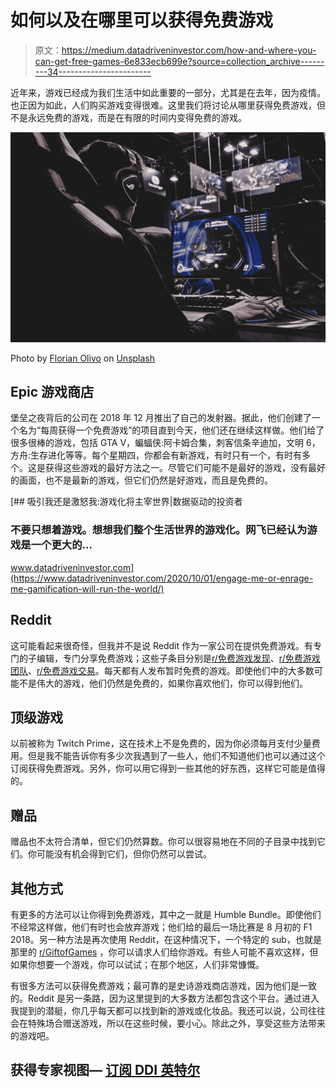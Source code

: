 # 如何以及在哪里可以获得免费游戏

> 原文：<https://medium.datadriveninvestor.com/how-and-where-you-can-get-free-games-6e833ecb699e?source=collection_archive---------34----------------------->

近年来，游戏已经成为我们生活中如此重要的一部分，尤其是在去年，因为疫情。也正因为如此，人们购买游戏变得很难。这里我们将讨论从哪里获得免费游戏，但不是永远免费的游戏，而是在有限的时间内变得免费的游戏。

![](img/49fa4920cf76c7b0ca252e557e9330b4.png)

Photo by [Florian Olivo](https://unsplash.com/@florianolv?utm_source=medium&utm_medium=referral) on [Unsplash](https://unsplash.com?utm_source=medium&utm_medium=referral)

## Epic 游戏商店

堡垒之夜背后的公司在 2018 年 12 月推出了自己的发射器。据此，他们创建了一个名为“每周获得一个免费游戏”的项目直到今天，他们还在继续这样做。他们给了很多很棒的游戏，包括 GTA V，蝙蝠侠:阿卡姆合集，刺客信条辛迪加，文明 6，方舟:生存进化等等。每个星期四，你都会有新游戏，有时只有一个，有时有多个。这是获得这些游戏的最好方法之一。尽管它们可能不是最好的游戏，没有最好的画面，也不是最新的游戏，但它们仍然是好游戏，而且是免费的。

[](https://www.datadriveninvestor.com/2020/10/01/engage-me-or-enrage-me-gamification-will-run-the-world/) [## 吸引我还是激怒我:游戏化将主宰世界|数据驱动的投资者

### 不要只想着游戏。想想我们整个生活世界的游戏化。网飞已经认为游戏是一个更大的…

www.datadriveninvestor.com](https://www.datadriveninvestor.com/2020/10/01/engage-me-or-enrage-me-gamification-will-run-the-world/) 

## Reddit

这可能看起来很奇怪，但我并不是说 Reddit 作为一家公司在提供免费游戏。有专门的子编辑，专门分享免费游戏；这些子条目分别是[r/免费游戏发现](https://www.reddit.com/r/FreeGameFindings/)、[r/免费游戏团队](https://www.reddit.com/r/FreeGamesOnSteam/)、[r/免费游戏交易](https://www.reddit.com/r/GameDealsFree/)。每天都有人发布暂时免费的游戏。即使他们中的大多数可能不是伟大的游戏，他们仍然是免费的，如果你喜欢他们，你可以得到他们。

## 顶级游戏

以前被称为 Twitch Prime，这在技术上不是免费的，因为你必须每月支付少量费用。但是我不能告诉你有多少次我遇到了一些人，他们不知道他们也可以通过这个订阅获得免费游戏。另外，你可以用它得到一些其他的好东西，这样它可能是值得的。

## 赠品

赠品也不太符合清单，但它们仍然算数。你可以很容易地在不同的子目录中找到它们。你可能没有机会得到它们，但你仍然可以尝试。

## 其他方式

有更多的方法可以让你得到免费游戏，其中之一就是 Humble Bundle。即使他们不经常这样做，他们有时也会放弃游戏；他们给的最后一场比赛是 8 月初的 F1 2018。另一种方法是再次使用 Reddit，在这种情况下，一个特定的 sub，也就是那里的 [r/GiftofGames](https://www.reddit.com/r/GiftofGames/) ，你可以请求人们给你游戏。有些人可能不喜欢这样，但如果你想要一个游戏，你可以试试；在那个地区，人们非常慷慨。

有很多方法可以获得免费游戏；最可靠的是史诗游戏商店游戏，因为他们是一致的。Reddit 是另一条路，因为这里提到的大多数方法都包含这个平台。通过进入我提到的潜艇，你几乎每天都可以找到新的游戏或化妆品。我还可以说，公司往往会在特殊场合赠送游戏，所以在这些时候，要小心。除此之外，享受这些方法带来的游戏吧。

## 获得专家视图— [订阅 DDI 英特尔](https://datadriveninvestor.com/ddi-intel)